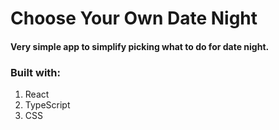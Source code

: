 # Choose Your Own Date Night

#### Very simple app to simplify picking what to do for date night.

### Built with:
1. React
2. TypeScript
3. CSS
